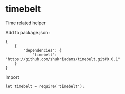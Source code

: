 # timebelt

Time related helper


Add to package.json :

    {
        {
            "dependencies": {
                "timebelt": "https://github.com/shukriadams/timebelt.git#0.0.1"
        }
    }

Import

    let timebelt = require('timebelt');
    
    
